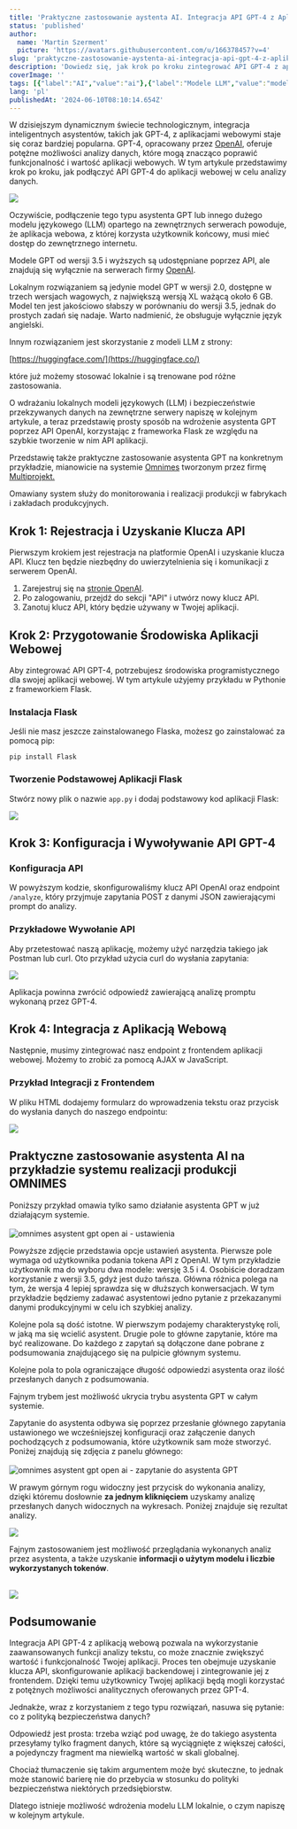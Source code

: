 ```yaml
---
title: 'Praktyczne zastosowanie aystenta AI. Integracja API GPT-4 z Aplikacją Webową do Analizy Danych'
status: 'published'
author:
  name: 'Martin Szerment'
  picture: 'https://avatars.githubusercontent.com/u/166378457?v=4'
slug: 'praktyczne-zastosowanie-aystenta-ai-integracja-api-gpt-4-z-aplikacja-webowa-do-analizy-danych'
description: 'Dowiedz się, jak krok po kroku zintegrować API GPT-4 z aplikacją webową, aby wykorzystać zaawansowane funkcje analizy danych. Przykład w Pythonie i Flasku, oraz ustawienia i bezpieczeństwo danych.'
coverImage: ''
tags: [{"label":"AI","value":"ai"},{"label":"Modele LLM","value":"modeleLlm"},{"label":"API GPT-4","value":"apiGpt4"},{"label":"analiza danych","value":"analizaDanych"},{"value":"bezpieczeństwoDanych","label":"Bezpieczeństwo danych"}]
lang: 'pl'
publishedAt: '2024-06-10T08:10:14.654Z'
---
```


W dzisiejszym dynamicznym świecie technologicznym, integracja inteligentnych asystentów, takich jak GPT-4, z aplikacjami webowymi staje się coraz bardziej popularna. GPT-4, opracowany przez [OpenAI](https://openai.com/), oferuje potężne możliwości analizy danych, które mogą znacząco poprawić funkcjonalność i wartość aplikacji webowych. W tym artykule przedstawimy krok po kroku, jak podłączyć API GPT-4 do aplikacji webowej w celu analizy danych.

![](/images/image-cxMD.png)

Oczywiście, podłączenie tego typu asystenta GPT lub innego dużego modelu językowego (LLM) opartego na zewnętrznych serwerach powoduje, że aplikacja webowa, z której korzysta użytkownik końcowy, musi mieć dostęp do zewnętrznego internetu.

Modele GPT od wersji 3.5 i wyższych są udostępniane poprzez API, ale znajdują się wyłącznie na serwerach firmy [OpenAI](https://openai.com/).

Lokalnym rozwiązaniem są jedynie model GPT w wersji 2.0, dostępne w trzech wersjach wagowych, z największą wersją XL ważącą około 6 GB. Model ten jest jakościowo słabszy w porównaniu do wersji 3.5, jednak do prostych zadań się nadaje. Warto nadmienić, że obsługuje wyłącznie język angielski.

Innym rozwiązaniem jest skorzystanie z modeli LLM z strony:

[https://huggingface.com/](https://huggingface.co/)

które już możemy stosować lokalnie i są trenowane pod różne zastosowania.

O wdrażaniu lokalnych modeli językowych (LLM) i bezpieczeństwie przekzywanych danych na zewnętrzne serwery napiszę w kolejnym artykule, a teraz przedstawię prosty sposób na wdrożenie asystenta GPT poprzez API OpenAI, korzystając z frameworka Flask ze względu na szybkie tworzenie w nim API aplikacji.

Przedstawię także praktyczne zastosowanie asystenta GPT na konkretnym przykładzie, mianowicie na systemie [Omnimes](omnimes.com) tworzonym przez firmę [Multiprojekt.](https://www.multiprojekt.pl/)

Omawiany system służy do monitorowania i realizacji produkcji w fabrykach i zakładach produkcyjnych.

## Krok 1: Rejestracja i Uzyskanie Klucza API

Pierwszym krokiem jest rejestracja na platformie OpenAI i uzyskanie klucza API. Klucz ten będzie niezbędny do uwierzytelnienia się i komunikacji z serwerem OpenAI.

1. Zarejestruj się na [stronie OpenAI](https://www.openai.com/).
2. Po zalogowaniu, przejdź do sekcji "API" i utwórz nowy klucz API.
3. Zanotuj klucz API, który będzie używany w Twojej aplikacji.

## Krok 2: Przygotowanie Środowiska Aplikacji Webowej

Aby zintegrować API GPT-4, potrzebujesz środowiska programistycznego dla swojej aplikacji webowej. W tym artykule użyjemy przykładu w Pythonie z frameworkiem Flask.

### Instalacja Flask

Jeśli nie masz jeszcze zainstalowanego Flaska, możesz go zainstalować za pomocą pip:

`pip install Flask`

### Tworzenie Podstawowej Aplikacji Flask

Stwórz nowy plik o nazwie `app.py` i dodaj podstawowy kod aplikacji Flask:

![](/images/image-A2ND.png)

## Krok 3: Konfiguracja i Wywoływanie API GPT-4

### Konfiguracja API

W powyższym kodzie, skonfigurowaliśmy klucz API OpenAI oraz endpoint `/analyze`, który przyjmuje zapytania POST z danymi JSON zawierającymi prompt do analizy.

### Przykładowe Wywołanie API

Aby przetestować naszą aplikację, możemy użyć narzędzia takiego jak Postman lub curl. Oto przykład użycia curl do wysłania zapytania:

![](/images/image-c3Mj.png)

Aplikacja powinna zwrócić odpowiedź zawierającą analizę promptu wykonaną przez GPT-4.

## Krok 4: Integracja z Aplikacją Webową

Następnie, musimy zintegrować nasz endpoint z frontendem aplikacji webowej. Możemy to zrobić za pomocą AJAX w JavaScript.

### Przykład Integracji z Frontendem

W pliku HTML dodajemy formularz do wprowadzenia tekstu oraz przycisk do wysłania danych do naszego endpointu:

![](/images/image-g1Mj.png)

## Praktyczne zastosowanie asystenta AI na przykładzie systemu realizacji produkcji OMNIMES

Poniższy przykład omawia tylko samo działanie asystenta GPT w już działającym systemie.\
\
![omnimes asystent gpt open ai - ustawienia](/images/image-IxOD.png)

Powyższe zdjęcie przedstawia opcje ustawień asystenta. Pierwsze pole wymaga od użytkownika podania tokena API z OpenAI. W tym przykładzie użytkownik ma do wyboru dwa modele: wersję 3.5 i 4. Osobiście doradzam korzystanie z wersji 3.5, gdyż jest dużo tańsza. Główna różnica polega na tym, że wersja 4 lepiej sprawdza się w dłuższych konwersacjach. W tym przykładzie będziemy zadawać asystentowi jedno pytanie z przekazanymi danymi produkcyjnymi w celu ich szybkiej analizy.

Kolejne pola są dość istotne. W pierwszym podajemy charakterystykę roli, w jaką ma się wcielić asystent. Drugie pole to główne zapytanie, które ma być realizowane. Do każdego z zapytań są dołączone dane pobrane z podsumowania znajdującego się na pulpicie głównym systemu.

Kolejne pola to pola ograniczające długość odpowiedzi asystenta oraz ilość przesłanych danych z podsumowania.

Fajnym trybem jest możliwość ukrycia trybu asystenta GPT w całym systemie.

Zapytanie do asystenta odbywa się poprzez przesłanie głównego zapytania ustawionego we wcześniejszej konfiguracji oraz załączenie danych pochodzących z podsumowania, które użytkownik sam może stworzyć. Poniżej znajdują się zdjęcia z panelu głównego:\
\
![omnimes asystent gpt open ai - zapytanie do asystenta GPT](/images/image-I3ND.png)

W prawym górnym rogu widoczny jest przycisk do wykonania analizy, dzięki któremu dosłownie **za jednym kliknięciem** uzyskamy analizę przesłanych danych widocznych na wykresach. Poniżej znajduje się rezultat analizy.

![](/images/image-U4OT.png)

Fajnym zastosowaniem jest możliwość przeglądania wykonanych analiz przez asystenta, a także uzyskanie **informacji o użytym modelu i liczbie wykorzystanych tokenów**.

\
![](/images/image-AxNz.png)

## Podsumowanie

Integracja API GPT-4 z aplikacją webową pozwala na wykorzystanie zaawansowanych funkcji analizy tekstu, co może znacznie zwiększyć wartość i funkcjonalność Twojej aplikacji. Proces ten obejmuje uzyskanie klucza API, skonfigurowanie aplikacji backendowej i zintegrowanie jej z frontendem. Dzięki temu użytkownicy Twojej aplikacji będą mogli korzystać z potężnych możliwości analitycznych oferowanych przez GPT-4.

Jednakże, wraz z korzystaniem z tego typu rozwiązań, nasuwa się pytanie: co z polityką bezpieczeństwa danych?

Odpowiedź jest prosta: trzeba wziąć pod uwagę, że do takiego asystenta przesyłamy tylko fragment danych, które są wyciągnięte z większej całości, a pojedynczy fragment ma niewielką wartość w skali globalnej.

Chociaż tłumaczenie się takim argumentem może być skuteczne, to jednak może stanowić barierę nie do przebycia w stosunku do polityki bezpieczeństwa niektórych przedsiębiorstw.

Dlatego istnieje możliwość wdrożenia modelu LLM lokalnie, o czym napiszę w kolejnym artykule.